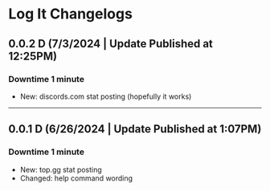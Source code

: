 # Log It Changelogs

## 0.0.2 D (7/3/2024 | Update Published at 12:25PM)
### Downtime 1 minute
- New: discords.com stat posting (hopefully it works)
---
## 0.0.1 D (6/26/2024 | Update Published at 1:07PM)
### Downtime 1 minute
- New: top.gg stat posting
- Changed: help command wording
